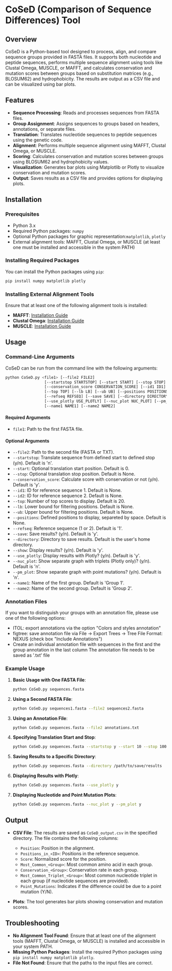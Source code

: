 # CoSeD (Comparison of Sequence Differences) Tool

## Overview

CoSeD is a Python-based tool designed to process, align, and compare sequence groups provided in FASTA files. It supports both nucleotide and peptide sequences, performs multiple sequence alignment using tools like Clustal Omega, MUSCLE, or MAFFT, and calculates conservation and mutation scores between groups based on substitution matrices (e.g., BLOSUM62) and hydrophobicity. The results are output as a CSV file and can be visualized using bar plots.

## Features

- **Sequence Processing**: Reads and processes sequences from FASTA files.
- **Group Assignment**: Assigns sequences to groups based on headers, annotations, or separate files.
- **Translation**: Translates nucleotide sequences to peptide sequences using the genetic code.
- **Alignment**: Performs multiple sequence alignment using MAFFT, Clustal Omega, or MUSCLE.
- **Scoring**: Calculates conservation and mutation scores between groups using BLOSUM62 and hydrophobicity values.
- **Visualization**: Generates bar plots using Matplotlib or Plotly to visualize conservation and mutation scores.
- **Output**: Saves results as a CSV file and provides options for displaying plots.

## Installation

### Prerequisites

- Python 3.x
- Required Python packages: `numpy`
- Optional Python packages for graphic representation:`matplotlib`, `plotly`
- External alignment tools: MAFFT, Clustal Omega, or MUSCLE (at least one must be installed and accessible in the system PATH)

### Installing Required Packages

You can install the Python packages using `pip`:

```bash
pip install numpy matplotlib plotly
```

### Installing External Alignment Tools

Ensure that at least one of the following alignment tools is installed:

- **MAFFT**: [Installation Guide](https://mafft.cbrc.jp/alignment/software/)
- **Clustal Omega**: [Installation Guide](http://www.clustal.org/omega/)
- **MUSCLE**: [Installation Guide](https://www.drive5.com/muscle/)

## Usage

### Command-Line Arguments

CoSeD can be run from the command line with the following arguments:

```bash
python CoSeD.py <file1> [--file2 FILE2] 
                 [--startstop STARTSTOP] [--start START] [--stop STOP] 
                 [--conservation_score CONSERVATION_SCORE] [--id1 ID1] [--id2 ID2] 
                 [--top TOP] [--lb LB] [--ub UB] [--positions POSITIONS]
                 [--refseq REFSEQ] [--save SAVE] [--directory DIRECTORY] [--show DISPLAY] 
                 [--use_plotly USE_PLOTLY] [--nuc_plot NUC_PLOT] [--pm_plot PM_PLOT] 
                 [--name1 NAME1] [--name2 NAME2]
```

#### Required Arguments

- `file1`: Path to the first FASTA file.

#### Optional Arguments

- `--file2`: Path to the second file (FASTA or TXT).
- `--startstop`: Translate sequence from defined start to defined stop (y/n). Default is 'n'.
- `--start`: Optional translation start position. Default is 0.
- `--stop`: Optional translation stop position. Default is None.
- `--conservation_score`: Calculate score with conservation or not (y/n). Default is 'y'.
- `--id1`: ID for reference sequence 1. Default is None.
- `--id2`: ID for reference sequence 2. Default is None.
- `--top`: Number of top scores to display. Default is 20.
- `--lb`: Lower bound for filtering positions. Default is None.
- `--ub`: Upper bound for filtering positions. Default is None.
- `--positions`: Defined positions to display, separeted by space. Default is None.
- `--refseq`: Reference sequence (1 or 2). Default is '1'.
- `--save`: Save results? (y/n). Default is 'y'.
- `--directory`: Directory to save results. Default is the user's home directory.
- `--show`: Display results? (y/n). Default is 'y'.
- `--use_plotly`: Display results with Plotly? (y/n). Default is 'y'.
- `--nuc_plot`: Show separate graph with triplets (Plotly only)? (y/n). Default is 'n'.
- `--pm_plot`: Show separate graph with point mutations? (y/n). Default is 'n'.
- `--name1`: Name of the first group. Default is 'Group 1'.
- `--name2`: Name of the second group. Default is 'Group 2'.

### Annotation Files
If you want to distinguish your groups with an annotation file, please use one of the following options:
- ITOL: export annotations via the option "Colors and styles annotation"
- figtree: save annotation file via File -> Export Trees -> Tree File Format: NEXUS (check box "Include Annotations")
- Create an individual annotation file with sequences in the first and the group annotation in the last column
The annotation file needs to be saved as '.txt' file

### Example Usage

1. **Basic Usage with One FASTA File**:
   ```bash
   python CoSeD.py sequences.fasta
   ```

2. **Using a Second FASTA File**:
   ```bash
   python CoSeD.py sequences1.fasta --file2 sequences2.fasta
   ```

3. **Using an Annotation File**:
   ```bash
   python CoSeD.py sequences.fasta --file2 annotations.txt
   ```

4. **Specifying Translation Start and Stop**:
   ```bash
   python CoSeD.py sequences.fasta --startstop y --start 10 --stop 100
   ```

5. **Saving Results to a Specific Directory**:
   ```bash
   python CoSeD.py sequences.fasta --directory /path/to/save/results
   ```

6. **Displaying Results with Plotly**:
   ```bash
   python CoSeD.py sequences.fasta --use_plotly y
   ```

7. **Displaying Nucleotide and Point Mutation Plots**:
   ```bash
   python CoSeD.py sequences.fasta --nuc_plot y --pm_plot y
   ```

## Output

- **CSV File**: The results are saved as `CoSeD_output.csv` in the specified directory. The file contains the following columns:
  - `Position`: Position in the alignment.
  - `Positions_in_<ID>`: Positions in the reference sequence.
  - `Score`: Normalized score for the position.
  - `Most_Common_<Group>`: Most common amino acid in each group.
  - `Conservation_<Group>`: Conservation rate in each group.
  - `Most_Common_Triplet_<Group>`: Most common nucleotide triplet in each group (if nucleotide sequences are provided).
  - `Point_Mutations`: Indicates if the difference could be due to a point mutation (Y/N).

- **Plots**: The tool generates bar plots showing conservation and mutation scores.

## Troubleshooting

- **No Alignment Tool Found**: Ensure that at least one of the alignment tools (MAFFT, Clustal Omega, or MUSCLE) is installed and accessible in your system PATH.
- **Missing Python Packages**: Install the required Python packages using `pip install numpy matplotlib plotly`.
- **File Not Found**: Ensure that the paths to the input files are correct.